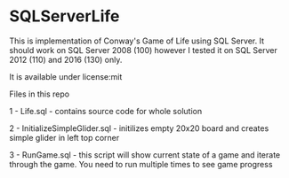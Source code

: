 # SQLServerLife

This is implementation of Conway's Game of Life using SQL Server. It should work on SQL Server 2008 (100) however I tested it on SQL Server 2012 (110) and 2016 (130) only.

It is available under license:mit

Files in this repo

1 - Life.sql - contains source code for whole solution

2 - InitializeSimpleGlider.sql - initilizes empty 20x20 board and creates simple glider in left top corner

3 - RunGame.sql - this script will show current state of a game and iterate through the game. You need to run multiple times to see game progress
